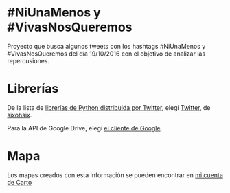 # #NiUnaMenos y #VivasNosQueremos

Proyecto que busca algunos tweets con los hashtags #NiUnaMenos y #VivasNosQueremos del día 19/10/2016 con el objetivo de analizar las repercusiones.

# Librerías

De la lista de [librerías de Python distribuida por Twitter](https://dev.twitter.com/overview/api/twitter-libraries), elegí [Twitter](https://github.com/sixohsix/twitter), de [sixohsix](https://github.com/sixohsix/).

Para la API de Google Drive, elegí [el cliente de Google](https://developers.google.com/api-client-library/python/).

# Mapa

Los mapas creados con esta información se pueden encontrar en [mi cuenta de Carto](https://pilimayora.carto.com)
